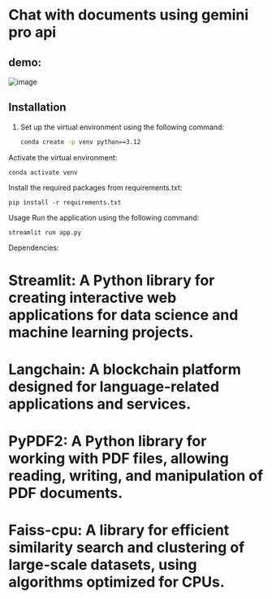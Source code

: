 # Chat with documents using gemini pro api
## demo:
![image](https://github.com/venkateshpandrinki/Chat-with-documents/assets/145516074/8fd98f19-f9c3-4106-b9d0-53fc81b6c61d)
## Installation
1. Set up the virtual environment using the following command:
   ```bash
   conda create -p venv python==3.12
Activate the virtual environment:


    conda activate venv
Install the required packages from requirements.txt:


    pip install -r requirements.txt
Usage
Run the application using the following command:

    streamlit run app.py
Dependencies:
# Streamlit: A Python library for creating interactive web applications for data science and machine learning projects.
# Langchain: A blockchain platform designed for language-related applications and services.
# PyPDF2: A Python library for working with PDF files, allowing reading, writing, and manipulation of PDF documents.
# Faiss-cpu: A library for efficient similarity search and clustering of large-scale datasets, using algorithms optimized for CPUs.

